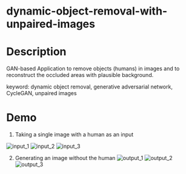 # dynamic-object-removal-with-unpaired-images

# Description

GAN-based Application to remove objects (humans) in images and to reconstruct the occluded areas with plausible background.

keyword: dynamic object removal, generative adversarial network, CycleGAN, unpaired images

# Demo

1. Taking a single image with a human as an input

![input_1](https://github.com/hiroyasuakada/dynamic-object-removal-with-unpaired-images/blob/master/demo/input_1.jpg)
![input_2](https://github.com/hiroyasuakada/dynamic-object-removal-with-unpaired-images/blob/master/demo/input_2.jpg)
![input_3](https://github.com/hiroyasuakada/dynamic-object-removal-with-unpaired-images/blob/master/demo/input_3.jpg)

2. Generating an image without the human
![output_1](https://github.com/hiroyasuakada/dynamic-object-removal-with-unpaired-images/blob/master/demo/output_1.jpg)
![output_2](https://github.com/hiroyasuakada/dynamic-object-removal-with-unpaired-images/blob/master/demo/output_2.jpg)
![output_3](https://github.com/hiroyasuakada/dynamic-object-removal-with-unpaired-images/blob/master/demo/output_3.jpg)

